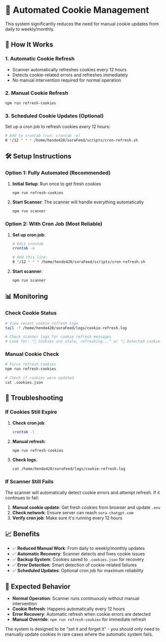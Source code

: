 # 🍪 Automated Cookie Management

This system significantly reduces the need for manual cookie updates from daily to weekly/monthly.

## 🔄 **How It Works**

### 1. **Automatic Cookie Refresh**
- Scanner automatically refreshes cookies every 12 hours
- Detects cookie-related errors and refreshes immediately
- No manual intervention required for normal operation

### 2. **Manual Cookie Refresh**
```bash
npm run refresh-cookies
```

### 3. **Scheduled Cookie Updates (Optional)**
Set up a cron job to refresh cookies every 12 hours:
```bash
# Add to crontab (run: crontab -e)
0 */12 * * * /home/hendo420/soraFeed/scripts/cron-refresh.sh
```

## 🛠️ **Setup Instructions**

### Option 1: Fully Automated (Recommended)
1. **Initial Setup**: Run once to get fresh cookies
   ```bash
   npm run refresh-cookies
   ```

2. **Start Scanner**: The scanner will handle everything automatically
   ```bash
   npm run scanner
   ```

### Option 2: With Cron Job (Most Reliable)
1. **Set up cron job**:
   ```bash
   # Edit crontab
   crontab -e
   
   # Add this line:
   0 */12 * * * /home/hendo420/soraFeed/scripts/cron-refresh.sh
   ```

2. **Start scanner**:
   ```bash
   npm run scanner
   ```

## 📊 **Monitoring**

### Check Cookie Status
```bash
# View recent cookie refresh logs
tail -f /home/hendo420/soraFeed/logs/cookie-refresh.log

# Check scanner logs for cookie refresh messages
# Look for: "🍪 Cookies are stale, refreshing..." or "🍪 Detected cookie-related error"
```

### Manual Cookie Check
```bash
# Force refresh cookies
npm run refresh-cookies

# Check if cookies were updated
cat .cookies.json
```

## 🔧 **Troubleshooting**

### If Cookies Still Expire
1. **Check cron job**:
   ```bash
   crontab -l
   ```

2. **Manual refresh**:
   ```bash
   npm run refresh-cookies
   ```

3. **Check logs**:
   ```bash
   cat /home/hendo420/soraFeed/logs/cookie-refresh.log
   ```

### If Scanner Still Fails
The scanner will automatically detect cookie errors and attempt refresh. If it continues to fail:

1. **Manual cookie update**: Get fresh cookies from browser and update `.env`
2. **Check network**: Ensure server can reach `sora.chatgpt.com`
3. **Verify cron job**: Make sure it's running every 12 hours

## 📈 **Benefits**

- ✅ **Reduced Manual Work**: From daily to weekly/monthly updates
- ✅ **Automatic Recovery**: Scanner detects and fixes cookie issues
- ✅ **Backup System**: Cookies saved to `.cookies.json` for recovery
- ✅ **Error Detection**: Smart detection of cookie-related failures
- ✅ **Scheduled Updates**: Optional cron job for maximum reliability

## 🎯 **Expected Behavior**

- **Normal Operation**: Scanner runs continuously without manual intervention
- **Cookie Refresh**: Happens automatically every 12 hours
- **Error Recovery**: Automatic refresh when cookie errors are detected
- **Manual Override**: `npm run refresh-cookies` for immediate refresh

The system is designed to be "set it and forget it" - you should only need to manually update cookies in rare cases where the automatic system fails.
